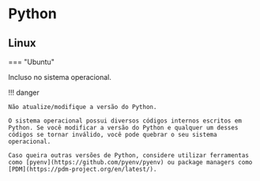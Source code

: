 # Python

## Linux

=== "Ubuntu"

Incluso no sistema operacional.  

!!! danger
    
    Não atualize/modifique a versão do Python.  
    
    O sistema operacional possui diversos códigos internos escritos em Python. Se você modificar a versão do Python e qualquer um desses códigos se tornar inválido, você pode quebrar o seu sistema operacional.  
    
    Caso queira outras versões de Python, considere utilizar ferramentas como [pyenv](https://github.com/pyenv/pyenv) ou package managers como [PDM](https://pdm-project.org/en/latest/).  